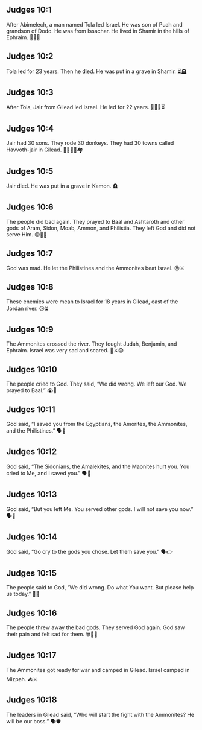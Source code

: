 ## Judges 10:1
After Abimelech, a man named Tola led Israel. He was son of Puah and grandson of Dodo. He was from Issachar. He lived in Shamir in the hills of Ephraim. 🧔🏽🗻
## Judges 10:2
Tola led for 23 years. Then he died. He was put in a grave in Shamir. ⏳🪦
## Judges 10:3
After Tola, Jair from Gilead led Israel. He led for 22 years. 🧔🏼‍♂️⏳
## Judges 10:4
Jair had 30 sons. They rode 30 donkeys. They had 30 towns called Havvoth-jair in Gilead. 👨‍👦‍👦🐴🏘️
## Judges 10:5
Jair died. He was put in a grave in Kamon. 🪦
## Judges 10:6
The people did bad again. They prayed to Baal and Ashtaroth and other gods of Aram, Sidon, Moab, Ammon, and Philistia. They left God and did not serve Him. 😔🚫🙏
## Judges 10:7
God was mad. He let the Philistines and the Ammonites beat Israel. 😠⚔️
## Judges 10:8
These enemies were mean to Israel for 18 years in Gilead, east of the Jordan river. 😢⏳
## Judges 10:9
The Ammonites crossed the river. They fought Judah, Benjamin, and Ephraim. Israel was very sad and scared. 🌊⚔️😨
## Judges 10:10
The people cried to God. They said, “We did wrong. We left our God. We prayed to Baal.” 😭🙏
## Judges 10:11
God said, “I saved you from the Egyptians, the Amorites, the Ammonites, and the Philistines.” 🗣️🛟
## Judges 10:12
God said, “The Sidonians, the Amalekites, and the Maonites hurt you. You cried to Me, and I saved you.” 🗣️🛟
## Judges 10:13
God said, “But you left Me. You served other gods. I will not save you now.” 🗣️🚫
## Judges 10:14
God said, “Go cry to the gods you chose. Let them save you.” 🗣️👉
## Judges 10:15
The people said to God, “We did wrong. Do what You want. But please help us today.” 🙏😢
## Judges 10:16
The people threw away the bad gods. They served God again. God saw their pain and felt sad for them. 🗑️🙏💔
## Judges 10:17
The Ammonites got ready for war and camped in Gilead. Israel camped in Mizpah. ⛺⚔️
## Judges 10:18
The leaders in Gilead said, “Who will start the fight with the Ammonites? He will be our boss.” 🗣️🛡️
